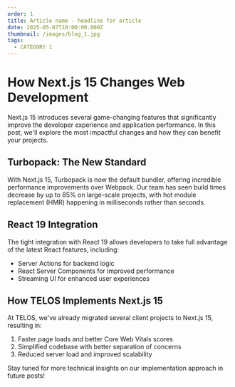 ```yaml
---
order: 1
title: Article name - headline for article
date: 2025-05-07T10:00:00.000Z
thumbnail: /images/blog_1.jpg
tags:
  - CATEGORY 1
---
```


# How Next.js 15 Changes Web Development

Next.js 15 introduces several game-changing features that significantly improve the developer experience and application performance. In this post, we'll explore the most impactful changes and how they can benefit your projects.

## Turbopack: The New Standard

With Next.js 15, Turbopack is now the default bundler, offering incredible performance improvements over Webpack. Our team has seen build times decrease by up to 85% on large-scale projects, with hot module replacement (HMR) happening in milliseconds rather than seconds.

## React 19 Integration

The tight integration with React 19 allows developers to take full advantage of the latest React features, including:

- Server Actions for backend logic
- React Server Components for improved performance
- Streaming UI for enhanced user experiences

## How TELOS Implements Next.js 15

At TELOS, we've already migrated several client projects to Next.js 15, resulting in:

1. Faster page loads and better Core Web Vitals scores
2. Simplified codebase with better separation of concerns
3. Reduced server load and improved scalability

Stay tuned for more technical insights on our implementation approach in future posts!

